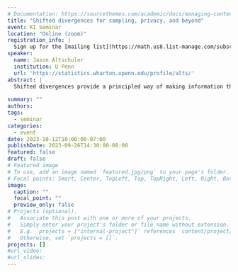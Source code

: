 ```yaml
---
# Documentation: https://sourcethemes.com/academic/docs/managing-content/
title: "Shifted divergences for sampling, privacy, and beyond"
event: KI Seminar
location: "Online (zoom)"
registration_info: |
  Sign up for the [mailing list](https://math.us8.list-manage.com/subscribe/post?u=c9cc3beec9fa57d7299ac161c&id=845fe9abdc) to receive the connection details
speaker:
  name: Jason Altschuler
  institution: U Penn
  url: 'https://statistics.wharton.upenn.edu/profile/alts/'
abstract: |
  Shifted divergences provide a principled way of making information theoretic divergences (e.g. KL) geometrically aware via optimal transport smoothing. In this talk, I will argue that shifted divergences provide a powerful approach towards unifying optimization, sampling, privacy, and beyond. For concreteness, I will demonstrate these connections via three recent highlights. (1) Characterizing the differential privacy of Noisy-SGD, the standard algorithm for private convex optimization. (2) Characterizing the mixing time of the Langevin Algorithm to its stationary distribution for log-concave sampling. (3) The fastest high-accuracy algorithm for sampling from log-concave distributions. A recurring theme is a certain notion of algorithmic stability, and the central technique for establishing this is shifted divergences. Based on joint work with Kunal Talwar, and with Sinho Chewi.
  
summary: ""
authors: 
tags:
  - seminar
categories:
  - event
date: 2023-10-12T10:00:00-07:00
publishDate: 2023-09-26T14:30:00-08:00
featured: false
draft: false
# Featured image
# To use, add an image named `featured.jpg/png` to your page's folder.
# Focal points: Smart, Center, TopLeft, Top, TopRight, Left, Right, BottomLeft, Bottom, BottomRight.
image:
  caption: ""
  focal_point: ""
  preview_only: false
# Projects (optional).
#   Associate this post with one or more of your projects.
#   Simply enter your project's folder or file name without extension.
#   E.g. `projects = ["internal-project"]` references `content/project/deep-learning/index.md`.
#   Otherwise, set `projects = []`.
projects: []
#url_video: 
#url_slides: 
---
```


